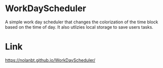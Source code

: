 # WorkDayScheduler

A simple work day scheduler that changes the colorization of the time block based on the time of day.
It also utlizies local storage to save users tasks.

# Link 

https://nolanbt.github.io/WorkDayScheduler/ 